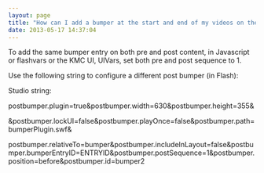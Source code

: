 ```yaml
---
layout: page
title: "How can I add a bumper at the start and end of my videos on the same player?"
date: 2013-05-17 14:37:04
---
```


To add the same bumper entry on both pre and post content, in <span>Javascript or flashvars or the KMC UI, UIVars, </span>set both pre and post sequence to 1.

Use the following string to configure a different post bumper (in Flash):

Studio string:

postbumper.plugin=true&postbumper.width=630&postbumper.height=355&

&postbumper.lockUI=false&postbumper.playOnce=false&postbumper.path=bumperPlugin.swf&

postbumper.relativeTo=bumper&postbumper.includeInLayout=false&postbumper.bumperEntryID=ENTRYID&postbumper.postSequence=1&postbumper.position=before&postbumper.id=bumper2 

 